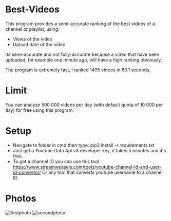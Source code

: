 # Best-Videos
This program provides a semi-accurate ranking of the best videos of a channel or playlist, using: 
-	Views of the video
-	Upload date of the video

Its semi-accurate and not fully-accurate because a video that have been uploaded, for example
one minute ago, will have a high ranking obviously.

The program is extremely fast, I ranked 1495 videos in 60.1 seconds.

# Limit
You can analyze 500 000 videos per day (with default quota of 10 000 per day) for free using this program.

# Setup
- Navigate to folder in cmd then type:
     pip3 install -r requirements.txt
- Just get a Youtube Data Api v3 developer key, it takes 5 minutes and it's free.
- To get a channel ID you can use this tool : https://www.streamweasels.com/tools/youtube-channel-id-and-user-id-convertor/
Or any tool that converts youtube username to a channel ID.

# Photos
  
![firstphoto](https://user-images.githubusercontent.com/126346163/222788768-19c2044b-2625-4e56-b795-73c5c897541c.PNG)
![secondphoto](https://user-images.githubusercontent.com/126346163/222788783-1bd6e83a-3eb2-40b1-a286-34a29dbf4e11.PNG)
